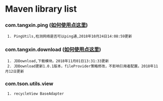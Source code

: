 # Maven library list

### com.tangxin.ping ([如何使用点这里](https://github.com/xintanggithub/maven/blob/master/explan/PING_README.MD))
     1. PingUtils,检测网络是否可以ping通,2018年10月24日14:08:59更新

### com.tangxin.download ([如何使用点这里](https://github.com/xintanggithub/maven/blob/master/explan/JDDownload_README.md))
     1. JDDownload,下载模块。2018年11月01日13:31:33更新
     2. JDDownload更新1.0.1版本，fileProvider策略修改，不影响引用者配置。2018年11月12日更新
     
### com.tson.utils.view 
     1. recycleView BaseAdapter 
